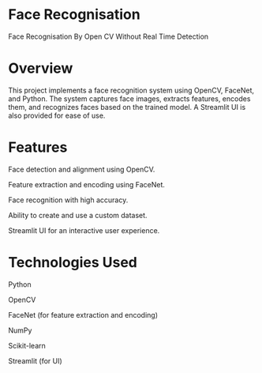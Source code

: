 # Face Recognisation
 Face Recognisation By Open CV Without Real Time Detection 
# Overview

This project implements a face recognition system using OpenCV, FaceNet, and Python. The system captures face images, extracts features, encodes them, and recognizes faces based on the trained model. A Streamlit UI is also provided for ease of use.

# Features

Face detection and alignment using OpenCV.

Feature extraction and encoding using FaceNet.

Face recognition with high accuracy.

Ability to create and use a custom dataset.

Streamlit UI for an interactive user experience.

# Technologies Used

Python

OpenCV

FaceNet (for feature extraction and encoding)

NumPy

Scikit-learn

Streamlit (for UI)

